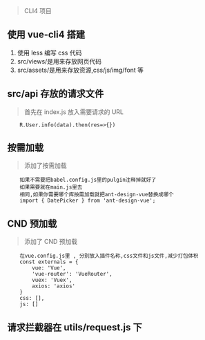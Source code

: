 > CLI4 项目

## 使用 vue-cli4 搭建

1. 使用 less 编写 css 代码
2. src/views/是用来存放网页代码
3. src/assets/是用来存放资源,css/js/img/font 等

## src/api 存放的请求文件

> 首先在 index.js 放入需要请求的 URL

```
    R.User.info(data).then(res=>{})
```

## 按需加载

> 添加了按需加载

```
    如果不需要把babel.config.js里的pulgin注释掉就好了
    如果需要就在main.js里去
    相同,如果你需要哪个库按需加载就把ant-design-vue替换成哪个
    import { DatePicker } from 'ant-design-vue';
```

## CND 预加载

> 添加了 CND 预加载

```
    在vue.config.js里 , 分别放入插件名称,css文件和js文件,减少打包体积
    const externals = {
        vue: 'Vue',
        'vue-router': 'VueRouter',
        vuex: 'Vuex',
        axios: 'axios'
    }
    css: [],
    js: []
```

## 请求拦截器在 utils/request.js 下

